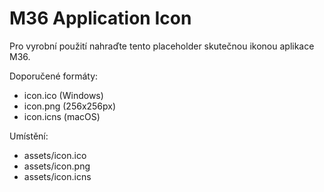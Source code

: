 # M36 Application Icon

Pro vyrobní použití nahraďte tento placeholder skutečnou ikonou aplikace M36.

Doporučené formáty:
- icon.ico (Windows)
- icon.png (256x256px)
- icon.icns (macOS)

Umístění:
- assets/icon.ico
- assets/icon.png
- assets/icon.icns
